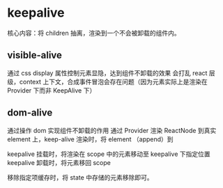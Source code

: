 # keepalive

核心内容：将 children 抽离，渲染到一个不会被卸载的组件内。

## visible-alive

通过 css display 属性控制元素显隐，达到组件不卸载的效果
会打乱 react 层级，context 上下文，合成事件冒泡会存在问题（因为元素实际上是渲染在 Provider 下而非 KeepAlive 下）

## dom-alive

通过操作 dom 实现组件不卸载的作用
通过 Provider 渲染 ReactNode 到真实 element 上，keep-alive 渲染时，将 element （append）到

keepalive 挂载时，将渲染在 scope 中的元素移动至 keepalive 下指定位置
keepalive 卸载时，将元素移回 scope

移除指定项缓存时，将 state 中存储的元素移除即可。
